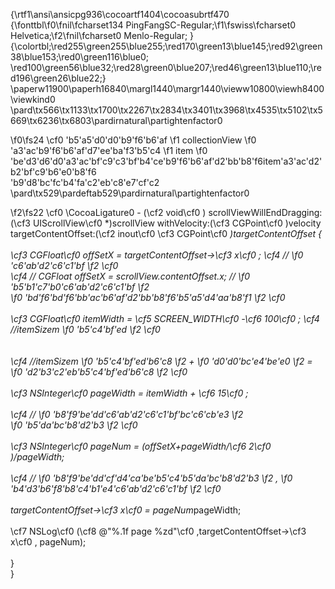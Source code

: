 {\rtf1\ansi\ansicpg936\cocoartf1404\cocoasubrtf470
{\fonttbl\f0\fnil\fcharset134 PingFangSC-Regular;\f1\fswiss\fcharset0 Helvetica;\f2\fnil\fcharset0 Menlo-Regular;
}
{\colortbl;\red255\green255\blue255;\red170\green13\blue145;\red92\green38\blue153;\red0\green116\blue0;
\red100\green56\blue32;\red28\green0\blue207;\red46\green13\blue110;\red196\green26\blue22;}
\paperw11900\paperh16840\margl1440\margr1440\vieww10800\viewh8400\viewkind0
\pard\tx566\tx1133\tx1700\tx2267\tx2834\tx3401\tx3968\tx4535\tx5102\tx5669\tx6236\tx6803\pardirnatural\partightenfactor0

\f0\fs24 \cf0 \'b5\'a5\'d0\'d0\'b9\'f6\'b6\'af
\f1 collectionView
\f0 \'a3\'ac\'b9\'f6\'b6\'af\'d7\'ee\'ba\'f3\'b5\'c4
\f1 item
\f0 \'be\'d3\'d6\'d0\'a3\'ac\'bf\'c9\'c3\'bf\'b4\'ce\'b9\'f6\'b6\'af\'d2\'bb\'b8\'f6item\'a3\'ac\'d2\'b2\'bf\'c9\'b6\'e0\'b8\'f6\
\'b9\'d8\'bc\'fc\'b4\'fa\'c2\'eb\'c8\'e7\'cf\'c2\
\pard\tx529\pardeftab529\pardirnatural\partightenfactor0

\f2\fs22 \cf0 \CocoaLigature0 - (\cf2 void\cf0 ) scrollViewWillEndDragging:(\cf3 UIScrollView\cf0  *)scrollView withVelocity:(\cf3 CGPoint\cf0 )velocity targetContentOffset:(\cf2 inout\cf0  \cf3 CGPoint\cf0  *)targetContentOffset \{\
    \
    \cf3 CGFloat\cf0  offSetX = targetContentOffset->\cf3 x\cf0 ; \cf4 //
\f0 \'c6\'ab\'d2\'c6\'c1\'bf
\f2 \cf0 \
\cf4 //    CGFloat offSetX = scrollView.contentOffset.x; //
\f0 \'b5\'b1\'c7\'b0\'c6\'ab\'d2\'c6\'c1\'bf
\f2    
\f0 \'bd\'f6\'bd\'f6\'bb\'ac\'b6\'af\'d2\'bb\'b8\'f6\'b5\'a5\'d4\'aa\'b8\'f1
\f2 \cf0 \
\
    \cf3 CGFloat\cf0  itemWidth = \cf5 SCREEN_WIDTH\cf0 -\cf6 100\cf0 ;   \cf4 //itemSizem 
\f0 \'b5\'c4\'bf\'ed
\f2 \cf0 \
    \
    \
    \cf4 //itemSizem
\f0 \'b5\'c4\'bf\'ed\'b6\'c8
\f2 +
\f0 \'d0\'d0\'bc\'e4\'be\'e0
\f2  = 
\f0 \'d2\'b3\'c2\'eb\'b5\'c4\'bf\'ed\'b6\'c8
\f2 \cf0 \
    \
    \cf3 NSInteger\cf0  pageWidth = itemWidth + \cf6 15\cf0 ;\
    \
    \cf4 //
\f0 \'b8\'f9\'be\'dd\'c6\'ab\'d2\'c6\'c1\'bf\'bc\'c6\'cb\'e3
\f2  
\f0 \'b5\'da\'bc\'b8\'d2\'b3
\f2 \cf0 \
    \
    \cf3 NSInteger\cf0  pageNum = (offSetX+pageWidth/\cf6 2\cf0 )/pageWidth;\
    \
    \cf4 //
\f0 \'b8\'f9\'be\'dd\'cf\'d4\'ca\'be\'b5\'c4\'b5\'da\'bc\'b8\'d2\'b3
\f2 ,
\f0 \'b4\'d3\'b6\'f8\'b8\'c4\'b1\'e4\'c6\'ab\'d2\'c6\'c1\'bf
\f2 \cf0 \
    \
    targetContentOffset->\cf3 x\cf0  = pageNum*pageWidth;\
    \
    \cf7 NSLog\cf0 (\cf8 @"%.1f  page %zd"\cf0 ,targetContentOffset->\cf3 x\cf0 , pageNum);\
    \
\}\
}